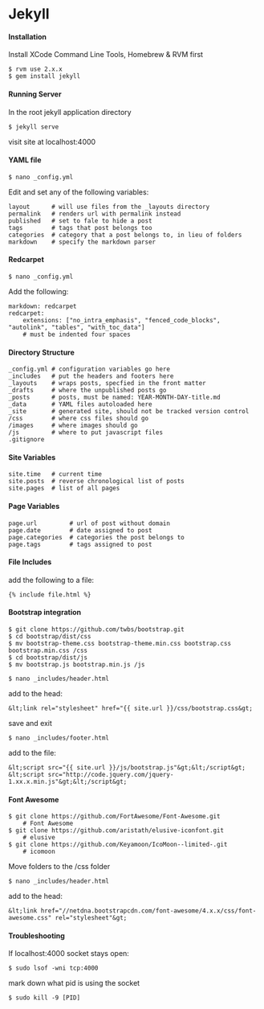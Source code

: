 Jekyll
======

#### Installation

Install XCode Command Line Tools, Homebrew & RVM first

	$ rvm use 2.x.x
	$ gem install jekyll

#### Running Server

In the root jekyll application directory

	$ jekyll serve

visit site at localhost:4000


#### YAML file

	$ nano _config.yml

Edit and set any of the following variables: 

	
	layout 		# will use files from the _layouts directory
	permalink   # renders url with permalink instead
	published   # set to fale to hide a post
	tags		# tags that post belongs too
	categories  # category that a post belongs to, in lieu of folders
	markdown    # specify the markdown parser

#### Redcarpet

	$ nano _config.yml

Add the following: 

	markdown: redcarpet
	redcarpet:
	    extensions: ["no_intra_emphasis", "fenced_code_blocks", "autolink", "tables", "with_toc_data"]
	    # must be indented four spaces

#### Directory Structure

	_config.yml # configuration variables go here
	_includes   # put the headers and footers here
	_layouts    # wraps posts, specfied in the front matter
	_drafts     # where the unpublished posts go
	_posts      # posts, must be named: YEAR-MONTH-DAY-title.md
	_data       # YAML files autoloaded here
	_site       # generated site, should not be tracked version control
	/css        # where css files should go
	/images     # where images should go
	/js			# where to put javascript files
	.gitignore


#### Site Variables
	
	site.time   # current time
	site.posts  # reverse chronological list of posts
	site.pages  # list of all pages


#### Page Variables
	
	page.url         # url of post without domain
	page.date        # date assigned to post
	page.categories  # categories the post belongs to
	page.tags        # tags assigned to post


#### File Includes

add the following to a file:

	{% include file.html %}  


#### Bootstrap integration

	$ git clone https://github.com/twbs/bootstrap.git
	$ cd bootstrap/dist/css
	$ mv bootstrap-theme.css bootstrap-theme.min.css bootstrap.css bootstrap.min.css /css
	$ cd bootstrap/dist/js
	$ mv bootstrap.js bootstrap.min.js /js

	$ nano _includes/header.html

add to the head:

	&lt;link rel="stylesheet" href="{{ site.url }}/css/bootstrap.css&gt;

save and exit

	$ nano _includes/footer.html 
	
add to the file: 

	&lt;script src="{{ site.url }}/js/bootstrap.js"&gt;&lt;/script&gt;
	&lt;script src="http://code.jquery.com/jquery-1.xx.x.min.js"&gt;&lt;/script&gt;


#### Font Awesome

	$ git clone https://github.com/FortAwesome/Font-Awesome.git    
		# Font Awesome
	$ git clone https://github.com/aristath/elusive-iconfont.git
		# elusive
	$ git clone https://github.com/Keyamoon/IcoMoon--limited-.git 
		# icomoon

Move folders to the /css folder

	$ nano _includes/header.html

add to the head:

	&lt;link href="//netdna.bootstrapcdn.com/font-awesome/4.x.x/css/font-awesome.css" rel="stylesheet"&gt;


#### Troubleshooting

If localhost:4000 socket stays open:

	$ sudo lsof -wni tcp:4000

mark down what pid is using the socket

	$ sudo kill -9 [PID]
